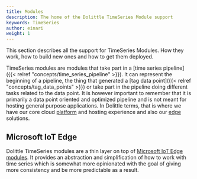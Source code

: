 ```yaml
---
title: Modules
description: The home of the Dolittle TimeSeries Module support
keywords: TimeSeries
author: einari
weight: 1
---
```


This section describes all the support for TimeSeries Modules. How they work,
how to build new ones and how to get them deployed.

TimeSeries modules are modules that take part in a [time series pipeline]({{< relref "concepts/time_series_pipeline" >}}).
It can represent the beginning of a pipeline, the thing that generated a [tag data point]({{< relref "concepts/tag_data_points" >}})
or take part in the pipeline doing different tasks related to the data point.
It is however important to remember that it is primarily a data point oriented and optimized pipeline
and is not meant for hosting general purpose applications. In Dolittle terms, that is where
we have our core cloud [platform](/platform) and hosting experience and also our [edge](/edge) solutions.

## Microsoft IoT Edge

Dolittle TimeSeries modules are a thin layer on top of [Microsoft IoT Edge modules](https://docs.microsoft.com/en-us/azure/iot-edge/iot-edge-modules).
It provides an abstraction and simplification of how to work with time series which is somewhat more
opinionated with the goal of giving more consistency and be more predictable as a result.
